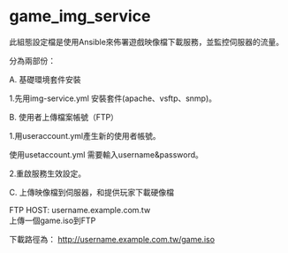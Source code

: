# game_img_service

此組態設定檔是使用Ansible來佈署遊戲映像檔下載服務，並監控伺服器的流量。

分為兩部份：

A. 基礎環境套件安裝  

   1.先用img-service.yml 安裝套件(apache、vsftp、snmp)。    
   
B. 使用者上傳檔案帳號（FTP）  

   1.用useraccount.yml產生新的使用者帳號。  
     
   使用usetaccount.yml 需要輸入username&password。  
     
   2.重啟服務生效設定。  

C. 上傳映像檔到伺服器，和提供玩家下載硬像檔  

   FTP HOST: username.example.com.tw  
   上傳一個game.iso到FTP
   
   下載路徑為： http://username.example.com.tw/game.iso
   
